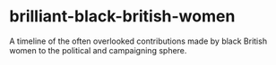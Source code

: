 # brilliant-black-british-women
A timeline of the often overlooked contributions made by black British women to the political and campaigning sphere.
